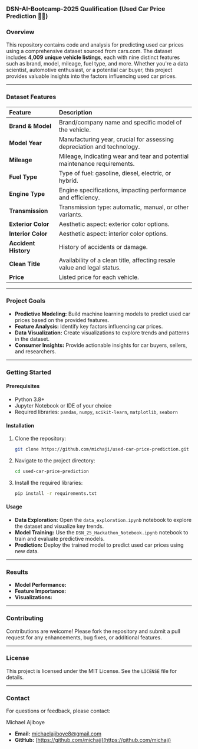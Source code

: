 ### **DSN-AI-Bootcamp-2025 Qualification  (Used Car Price Prediction 🚗💨)**

### **Overview**

This repository contains code and analysis for predicting used car prices using a comprehensive dataset sourced from cars.com. The dataset includes **4,009 unique vehicle listings**, each with nine distinct features such as brand, model, mileage, fuel type, and more. Whether you're a data scientist, automotive enthusiast, or a potential car buyer, this project provides valuable insights into the factors influencing used car prices.

-----

### **Dataset Features**

| Feature | Description |
| :--- | :--- |
| **Brand & Model** | Brand/company name and specific model of the vehicle. |
| **Model Year** | Manufacturing year, crucial for assessing depreciation and technology. |
| **Mileage** | Mileage, indicating wear and tear and potential maintenance requirements. |
| **Fuel Type** | Type of fuel: gasoline, diesel, electric, or hybrid. |
| **Engine Type** | Engine specifications, impacting performance and efficiency. |
| **Transmission** | Transmission type: automatic, manual, or other variants. |
| **Exterior Color** | Aesthetic aspect: exterior color options. |
| **Interior Color** | Aesthetic aspect: interior color options. |
| **Accident History** | History of accidents or damage. |
| **Clean Title** | Availability of a clean title, affecting resale value and legal status. |
| **Price** | Listed price for each vehicle. |

-----

### **Project Goals**

  * **Predictive Modeling:** Build machine learning models to predict used car prices based on the provided features.
  * **Feature Analysis:** Identify key factors influencing car prices.
  * **Data Visualization:** Create visualizations to explore trends and patterns in the dataset.
  * **Consumer Insights:** Provide actionable insights for car buyers, sellers, and researchers.

-----

### **Getting Started**

#### **Prerequisites**

  * Python 3.8+
  * Jupyter Notebook or IDE of your choice
  * Required libraries: `pandas`, `numpy`, `scikit-learn`, `matplotlib`, `seaborn`

#### **Installation**

1.  Clone the repository:
    ```bash
    git clone https://github.com/michaji/used-car-price-prediction.git
    ```
2.  Navigate to the project directory:
    ```bash
    cd used-car-price-prediction
    ```
3.  Install the required libraries:
    ```bash
    pip install -r requirements.txt
    ```

#### **Usage**

  * **Data Exploration:** Open the `data_exploration.ipynb` notebook to explore the dataset and visualize key trends.
  * **Model Training:** Use the `DSN_25_Hackathon_Notebook.ipynb` notebook to train and evaluate predictive models.
  * **Prediction:** Deploy the trained model to predict used car prices using new data.

-----

### **Results**

  * **Model Performance:** 
  * **Feature Importance:** 
  * **Visualizations:**

-----

### **Contributing**

Contributions are welcome\! Please fork the repository and submit a pull request for any enhancements, bug fixes, or additional features.

-----

### **License**

This project is licensed under the MIT License. See the `LICENSE` file for details.

-----

### **Contact**

For questions or feedback, please contact:

Michael Ajiboye

  * **Email:** michaelajiboye8@gmail.com
  * **GitHub:** [https://github.com/michaji](https://github.com/michaji)